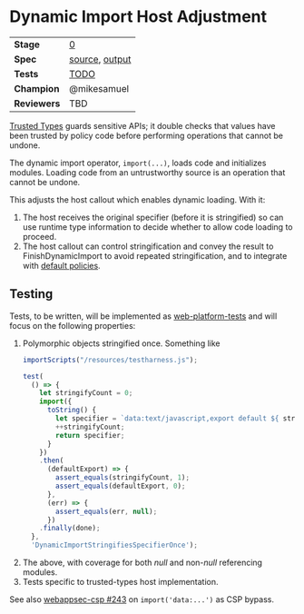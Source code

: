 # Dynamic Import Host Adjustment

|               |               |
| ------------- | ------------- |
| **Stage**     | [0](https://tc39.es/process-document/) |
| **Spec**      | [source](https://github.com/mikesamuel/dynamic-import-host-adjustment/blob/master/spec.emu), [output](https://mikesamuel.github.io/dynamic-import-host-adjustment/) |
| **Tests**     | [TODO](#testing) |
| **Champion**  | @mikesamuel |
| **Reviewers** | TBD |

[Trusted Types][] guards sensitive APIs; it double checks that values
have been trusted by policy code before performing operations that
cannot be undone.

The dynamic import operator, `import(...)`, loads code and initializes modules.
Loading code from an untrustworthy source is an operation that cannot be undone.

This adjusts the host callout which enables dynamic loading.  With it:

1.  The host receives the original specifier (before it is stringified) so can use runtime type
    information to decide whether to allow code loading to proceed.
1.  The host callout can control stringification and convey the result to FinishDynamicImport
    to avoid repeated stringification, and to integrate with [default policies][default policy].

## Testing

Tests, to be written, will be implemented as
[web-platform-tests](https://github.com/web-platform-tests/wpt) and
will focus on the following properties:

1.  Polymorphic objects stringified once.  Something like
    ```js
    importScripts("/resources/testharness.js");

    test(
      () => {
        let stringifyCount = 0;
        import({
          toString() {
            let specifier = `data:text/javascript,export default ${ stringifyCount }`;
            ++stringifyCount;
            return specifier;
          }
        })
        .then(
          (defaultExport) => {
            assert_equals(stringifyCount, 1);
            assert_equals(defaultExport, 0);
          },
          (err) => {
            assert_equals(err, null);
          })
        .finally(done);
      },
      'DynamicImportStringifiesSpecifierOnce');
    ```
1.  The above, with coverage for both *null* and non-*null* referencing modules.
1.  Tests specific to trusted-types host implementation.

See also [webappsec-csp #243](https://github.com/w3c/webappsec-csp/issues/243)
on `import('data:...')` as CSP bypass.

[Trusted Types]: https://wicg.github.io/trusted-types/dist/spec/
[default policy]: https://wicg.github.io/trusted-types/dist/spec/#default-policy-hdr
